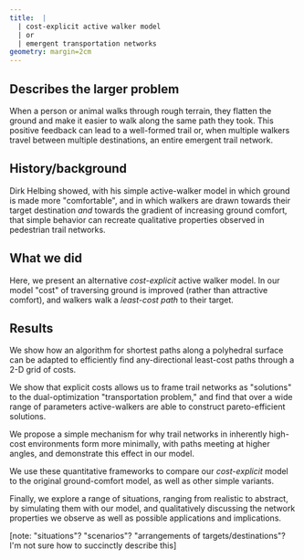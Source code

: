 ```yaml
---
title:  |
  | cost-explicit active walker model
  | or 
  | emergent transportation networks 
geometry: margin=2cm
---
```




## Describes the larger problem

When a person or animal walks through rough terrain, they flatten the ground and make it easier to walk along the same path they took. This positive feedback can lead to a well-formed trail or, when multiple walkers travel between multiple destinations, an entire emergent trail network.


## History/background

Dirk Helbing showed, with his simple active-walker model in which ground is made more "comfortable", and in which walkers are drawn towards their target destination _and_ towards the gradient of increasing ground comfort, that simple behavior can recreate qualitative properties observed in pedestrian trail networks.

## What we did

Here, we present an alternative _cost-explicit_ active walker model. In our model "cost" of traversing ground is improved (rather than attractive comfort), and walkers walk a _least-cost path_ to their target.

## Results 

We show how an algorithm for shortest paths along a polyhedral surface can be adapted to efficiently find any-directional least-cost paths through a 2-D grid of costs.

We show that explicit costs allows us to frame trail networks as "solutions" to the dual-optimization "transportation problem," and find that over a wide range of parameters active-walkers are able to construct pareto-efficient solutions.

We propose a simple mechanism for why trail networks in inherently high-cost environments form more minimally, with paths meeting at higher angles, and demonstrate this effect in our model.

We use these quantitative frameworks to compare our _cost-explicit_ model to the original ground-comfort model, as well as other simple variants.

Finally, we explore a range of situations, ranging from realistic to abstract, by simulating them with our model, and qualitatively discussing the network properties we observe as well as possible applications and implications.

[note: "situations"? "scenarios"? "arrangements of targets/destinations"? I'm not sure how to succinctly describe this]